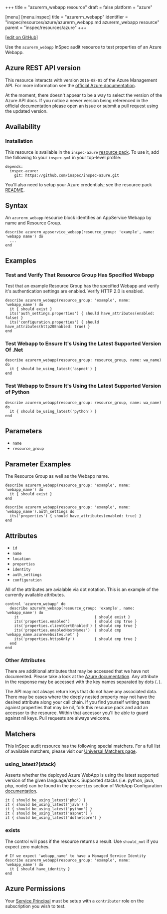 +++
title = "azurerm_webapp resource"
draft = false
platform = "azure"

[menu]
  [menu.inspec]
    title = "azurerm_webapp"
    identifier = "inspec/resources/azure/azurerm_webapp.md azurerm_webapp resource"
    parent = "inspec/resources/azure"
+++

[\[edit on GitHub\]](https://github.com/inspec/inspec-azure/blob/master/docs/resources/azurerm_webapp.md)

Use the `azurerm_webapp` InSpec audit resource to test properties of an Azure Webapp.

## Azure REST API version

This resource interacts with version `2016-08-01` of the Azure Management API.
For more information see the [official Azure documentation](https://docs.microsoft.com/en-us/rest/api/appservice/webapps/get).

At the moment, there doesn't appear to be a way to select the version of the
Azure API docs. If you notice a newer version being referenced in the official
documentation please open an issue or submit a pull request using the updated
version.

## Availability

### Installation

This resource is available in the `inspec-azure` [resource
pack](/inspec/glossary/#resource-pack). To use it, add the
following to your `inspec.yml` in your top-level profile:

    depends:
      inspec-azure:
        git: https://github.com/inspec/inspec-azure.git

You'll also need to setup your Azure credentials; see the resource pack
[README](https://github.com/inspec/inspec-azure#inspec-for-azure).

## Syntax

An `azurerm_webapp` resource block identifies an AppService Webapp by name and Resource Group.

    describe azurerm_appservice_webapp(resource_group: 'example', name: 'webapp name') do
      ...
    end

## Examples

### Test and Verify That Resource Group Has Specified Webapp

Test that an example Resource Group has the specified Webapp and verify it's
authentication settings are enabled. Verify HTTP 2.0 is enabled.

    describe azurerm_webapp(resource_group: 'example', name: 'webapp_name') do
      it { should exist }
      its('auth_settings.properties') { should have_attributes(enabled: false) }
      its('configuration.properties') { should have_attributes(http20Enabled: true) }
    end

### Test Webapp to Ensure It's Using the Latest Supported Version Of .Net

    describe azurerm_webapp(resource_group: resource_group, name: wa_name) do
      it { should be_using_latest('aspnet') }
    end

### Test Webapp to Ensure It's Using the Latest Supported Version of Python

    describe azurerm_webapp(resource_group: resource_group, name: wa_name) do
      it { should be_using_latest('python') }
    end

## Parameters

- `name`
- `resource_group`

## Parameter Examples

The Resource Group as well as the Webapp name.

    describe azurerm_webapp(resource_group: 'example', name: 'webapp_name') do
      it { should exist }
    end

    describe azurerm_webapp(resource_group: 'example', name: 'webapp_name').auth_settings do
      its('properties') { should have_attributes(enabled: true) }
    end

## Attributes

- `id`
- `name`
- `location`
- `properties`
- `identity`
- `auth_settings`
- `configuration`

All of the attributes are avialable via dot notation. This is an example of the currently available attributes.

```
control 'azurerm_webapp' do
  describe azurerm_webapp(resource_group: 'example', name: 'webapp_name') do
    it                                  { should exist }
    its('properties.enabled')           { should cmp true }
    its('properties.clientCertEnabled') { should cmp true }
    its('properties.enabledHostNames')  { should cmp 'webapp_name.azurewebsites.net' }
    its('properties.httpsOnly')         { should cmp true }
  end
end
```

### Other Attributes

There are additional attributes that may be accessed that we have not
documented. Please take a look at the [Azure documentation](#azure-rest-api-version).
Any attribute in the response may be accessed with the key names separated by
dots (`.`).

The API may not always return keys that do not have any associated data. There
may be cases where the deeply nested property may not have the desired
attribute along your call chain. If you find yourself writing tests against
properties that may be nil, fork this resource pack and add an accessor to the
resource. Within that accessor you'll be able to guard against nil keys. Pull
requests are always welcome.

## Matchers

This InSpec audit resource has the following special matchers. For a full list of
available matchers, please visit our [Universal Matchers
page](/inspec/matchers/).

### using_latest?(stack)

Asserts whether the deployed Azure WebApp is using the latest supported version of the given language/stack.
Supported stacks (i.e. python, java, php, node) can be found in the `properties`
section of WebApp Configuration [documentation](https://docs.microsoft.com/en-us/rest/api/appservice/webapps/getconfiguration#siteconfigresource).

```
it { should be_using_latest('php') }
it { should be_using_latest('java') }
it { should be_using_latest('python') }
it { should be_using_latest('aspnet') }
it { should be_using_latest('dotnetcore') }
```

### exists

The control will pass if the resource returns a result. Use `should_not` if you expect
zero matches.

    # If we expect 'webapp_name' to have a Managed Service Identity
    describe azurerm_webapp(resource_group: 'example', name: 'webapp_name') do
      it { should have_identity }
    end

## Azure Permissions

Your [Service
Principal](https://docs.microsoft.com/en-us/azure/azure-resource-manager/resource-group-create-service-principal-portal)
must be setup with a `contributor` role on the subscription you wish to test.
